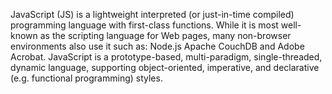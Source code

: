 JavaScript (JS) is a lightweight interpreted (or just-in-time compiled) programming language with first-class functions.
While it is most well-known as the scripting language for Web pages, many non-browser environments also use it such as:
Node.js
Apache
CouchDB and
Adobe Acrobat.
JavaScript is a prototype-based, multi-paradigm, single-threaded, dynamic language, supporting object-oriented, imperative, and declarative (e.g. functional programming) styles.

